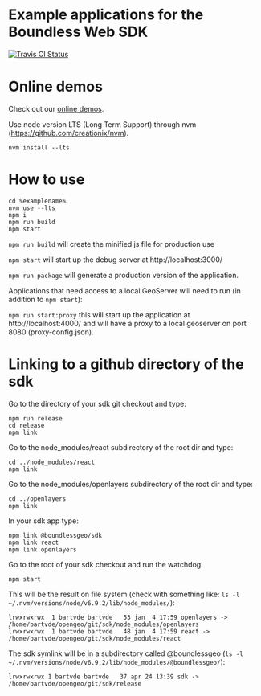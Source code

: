 # Example applications for the Boundless Web SDK
[![Travis CI Status](https://secure.travis-ci.org/boundlessgeo/sdk-apps.svg)](http://travis-ci.org/#!/boundlessgeo/sdk-apps)

# Online demos
Check out our <a href="http://boundlessgeo.github.io/sdk-apps/index.html">online demos</a>.

Use node version LTS (Long Term Support) through nvm (https://github.com/creationix/nvm).

    nvm install --lts

# How to use
    cd %examplename%
    nvm use --lts
    npm i
    npm run build
    npm start

```npm run build``` will create the minified js file for production use

```npm start``` will start up the debug server at http://localhost:3000/

```npm run package``` will generate a production version of the application.

Applications that need access to a local GeoServer will need to run (in addition to ```npm start```):

```npm run start:proxy``` this will start up the application at http://localhost:4000/ and will have a proxy to a local geoserver on port 8080 (proxy-config.json).

# Linking to a github directory of the sdk
Go to the directory of your sdk git checkout and type:

    npm run release
    cd release
    npm link

Go to the node_modules/react subdirectory of the root dir and type:

    cd ../node_modules/react
    npm link

Go to the node_modules/openlayers subdirectory of the root dir and type:

    cd ../openlayers
    npm link

In your sdk app type:

    npm link @boundlessgeo/sdk
    npm link react
    npm link openlayers

Go to the root of your sdk checkout and run the watchdog.

    npm start

This will be the result on file system (check with something like: ```ls -l ~/.nvm/versions/node/v6.9.2/lib/node_modules/```):

    lrwxrwxrwx  1 bartvde bartvde   53 jan  4 17:59 openlayers -> /home/bartvde/opengeo/git/sdk/node_modules/openlayers
    lrwxrwxrwx  1 bartvde bartvde   48 jan  4 17:59 react -> /home/bartvde/opengeo/git/sdk/node_modules/react

The sdk symlink will be in a subdirectory called @boundlessgeo (```ls -l ~/.nvm/versions/node/v6.9.2/lib/node_modules/@boundlessgeo/```):

    lrwxrwxrwx 1 bartvde bartvde   37 apr 24 13:39 sdk -> /home/bartvde/opengeo/git/sdk/release
